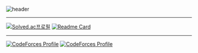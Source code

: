 ![header](https://capsule-render.vercel.app/api?type=rounded&color=auto&height=300&section=header&text=hello,%20world&fontSize=90)

<hr>

[![Solved.ac프로필](http://mazassumnida.wtf/api/v2/generate_badge?boj=hoxymola)](https://solved.ac/hoxymola)
[![Readme Card](https://github-readme-stats.vercel.app/api/pin/?username=HOXYMOLA&repo=Cheat-Sheet)](https://github.com/HOXYMOLA/Cheat-Sheet)

<hr>

[![CodeForces Profile](https://cf.leed.at?id=hoxym01a)](https://codeforces.com/profile/hoxym01a)
[![CodeForces Profile](https://cf.leed.at?id=ho_oxymola)](https://codeforces.com/profile/ho_oxymola)


